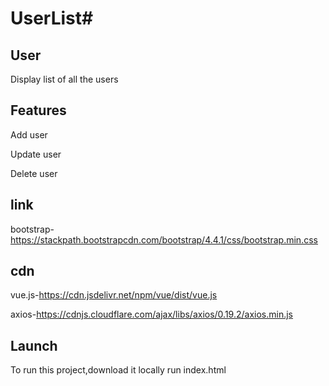 # UserList#

## User
Display list of all the users

## Features
Add user

Update user

Delete user


## link
bootstrap-https://stackpath.bootstrapcdn.com/bootstrap/4.4.1/css/bootstrap.min.css

## cdn
vue.js-https://cdn.jsdelivr.net/npm/vue/dist/vue.js

axios-https://cdnjs.cloudflare.com/ajax/libs/axios/0.19.2/axios.min.js

## Launch
To run this project,download it locally
run index.html
